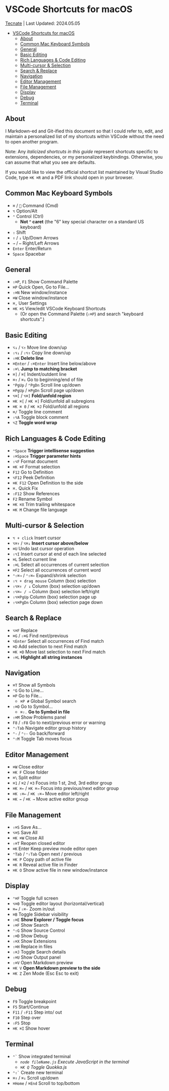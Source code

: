 # VSCode Shortcuts for macOS

<a href="https://tecnate.dev" target="_blank" rel="author">Tecnate</a> | Last Updated: 2024.05.05

-   [VSCode Shortcuts for macOS](#vscode-shortcuts-for-macos)
    -   [About](#about)
    -   [Common Mac Keyboard Symbols](#common-mac-keyboard-symbols)
    -   [General](#general)
    -   [Basic Editing](#basic-editing)
    -   [Rich Languages \& Code Editing](#rich-languages--code-editing)
    -   [Multi-cursor \& Selection](#multi-cursor--selection)
    -   [Search \& Replace](#search--replace)
    -   [Navigation](#navigation)
    -   [Editor Management](#editor-management)
    -   [File Management](#file-management)
    -   [Display](#display)
    -   [Debug](#debug)
    -   [Terminal](#terminal)

## About

I Markdown-ed and Git-ified this document so that I could refer to, edit, and maintain a personalized list of my shortcuts within VSCode without the need to open another program.

Note: Any _italicized shortcuts in this guide_ represent shortcuts specific to extensions, dependencies, or my personalized keybindings. Otherwise, you can assume that what you see are defaults.

If you would like to view the official shortcut list maintained by Visual Studio Code, type `⌘K ⌘R` and a PDF link should open in your browser.

## Common Mac Keyboard Symbols

-   `⌘` / `` Command (Cmd)
-   `⌥` Option/Alt
-   `⌃` Control (Ctrl)
    -   **Not `^` caret** (the "6" key special character on a standard US keyboard)
-   `⇧` Shift
-   `↑` / `↓` Up/Down Arrows
-   `→` / `←` Right/Left Arrows
-   `Enter` Enter/Return
-   `Space` Spacebar

## General

-   `⇧⌘P`, `F1` Show Command Palette
-   `⌘P` Quick Open, Go to File...
-   `⇧⌘N` New window/instance
-   `⌘W` Close window/instance
-   `⌘,` User Settings
-   `⌘K ⌘S` View/edit VSCode Keyboard Shortcuts
    -   (Or open the Command Palette (`⇧⌘P`) and search "keyboard shortcuts".)

## Basic Editing

-   `⌥↓` / `⌥↑` Move line down/up
-   `⇧⌥↓` / `⇧⌥↑` Copy line down/up
-   `⇧⌘K` **Delete line**
-   `⌘Enter` / `⇧⌘Enter` Insert line below/above
-   `⇧⌘\` **Jump to matching bracket**
-   `⌘]` / `⌘[` Indent/outdent line
-   `⌘↑` / `⌘↓` Go to beginning/end of file
-   `⌃PgUp` / `⌃PgDn` Scroll line up/down
-   `⌘PgUp` / `⌘PgDn` Scroll page up/down
-   `⌥⌘[` / `⌥⌘]` **Fold/unfold region**
-   `⌘K ⌘[` / `⌘K ⌘]` Fold/unfold all subregions
-   `⌘K ⌘ 0` / `⌘K ⌘J` Fold/unfold all regions
-   `⌘/` Toggle line comment
-   `⇧⌥A` Toggle block comment
-   `⌥Z` **Toggle word wrap**

## Rich Languages & Code Editing

-   `⌃Space` **Trigger intellisense suggestion**
-   `⇧⌘Space` **Trigger parameter hints**
-   `⇧⌥F` Format document
-   `⌘K ⌘F` Format selection
-   `F12` Go to Definition
-   `⌥F12` Peek Definition
-   `⌘K F12` Open Definition to the side
-   `⌘.` Quick Fix
-   `⇧F12` Show References
-   `F2` Rename Symbol
-   `⌘K ⌘X` Trim trailing whitespace
-   `⌘K M` Change file language

## Multi-cursor & Selection

-   `⌥ + click` Insert cursor
-   `⌥⌘↑` / `⌥⌘↓` **Insert cursor above/below**
-   `⌘U` Undo last cursor operation
-   `⇧⌥I` Insert cursor at end of each line selected
-   `⌘L` Select current line
-   `⇧⌘L` Select all occurrences of current selection
-   `⌘F2` Select all occurrences of current word
-   `⌃⇧⌘→` / `⌃⇧⌘←` Expand/shrink selection
-   `⇧⌥ + drag mouse` Column (box) selection
-   `⇧⌥⌘↑ / ↓` Column (box) selection up/down
-   `⇧⌥⌘← / →` Column (box) selection left/right
-   `⇧⌥⌘PgUp` Column (box) selection page up
-   `⇧⌥⌘PgDn` Column (box) selection page down

## Search & Replace

-   `⌥⌘F` Replace
-   `⌘G` / `⇧⌘G` Find next/previous
-   `⌥Enter` Select all occurrences of Find match
-   `⌘D` Add selection to next Find match
-   `⌘K ⌘D` Move last selection to next Find match
-   `⇧⌘L` **Highlight all string instances**

## Navigation

-   `⌘T` Show all Symbols
-   `⌃G` Go to Line...
-   `⌘P` Go to File...
    -   `⌘P #` Global Symbol search
-   `⇧⌘O` Go to Symbol...
    -   `⌘⇧.` **Go to Symbol in file**
-   `⇧⌘M` Show Problems panel
-   `F8` / `⇧F8` Go to next/previous error or warning
-   `⌃⇧Tab` Navigate editor group history
-   `⌃-` / `⌃⇧-` Go back/forward
-   `⌃⇧M` Toggle Tab moves focus

## Editor Management

-   `⌘W` Close editor
-   `⌘K F` Close folder
-   `⌘\` Split editor
-   `⌘1` / `⌘2` / `⌘3` Focus into 1 st, 2nd, 3rd editor group
-   `⌘K ⌘←` / `⌘K ⌘→` Focus into previous/next editor group
-   `⌘K ⇧⌘←` / `⌘K ⇧⌘→` Move editor left/right
-   `⌘K ←` / `⌘K →` Move active editor group

## File Management

-   `⇧⌘S` Save As...
-   `⌥⌘S` Save All
-   `⌘K ⌘W` Close All
-   `⇧⌘T` Reopen closed editor
-   `⌘K` Enter Keep preview mode editor open
-   `⌃Tab` / `⌃⇧Tab` Open next / previous
-   `⌘K P` Copy path of active file
-   `⌘K R` Reveal active file in Finder
-   `⌘K O` Show active file in new window/instance

## Display

-   `⌃⌘F` Toggle full screen
-   `⌥⌘0` Toggle editor layout (horizontal/vertical)
-   `⌘=` / `⇧⌘-` Zoom in/out
-   `⌘B` Toggle Sidebar visibility
-   `⇧⌘E` **Show Explorer / Toggle focus**
-   `⇧⌘F` Show Search
-   `⌃⇧G` Show Source Control
-   `⇧⌘D` Show Debug
-   `⇧⌘X` Show Extensions
-   `⇧⌘H` Replace in files
-   `⇧⌘J` Toggle Search details
-   `⇧⌘U` Show Output panel
-   `⇧⌘V` Open Markdown preview
-   `⌘K V` **Open Markdown preview to the side**
-   `⌘K Z` Zen Mode (Esc Esc to exit)

## Debug

-   `F9` Toggle breakpoint
-   `F5` Start/Continue
-   `F11` / `⇧F11` Step into/ out
-   `F10` Step over
-   `⇧F5` Stop
-   `⌘K ⌘I` Show hover

## Terminal

-   `` ⌃` `` Show integrated terminal
    -   _`node fileName.js` Execute JavaScript in the terminal_
    -   _`⌘K Q` Toggle Quokka.js_
-   `` ⌃⇧` `` Create new terminal
-   `⌘↑` / `⌘↓` Scroll up/down
-   `⌘Home` / `⌘End` Scroll to top/bottom
